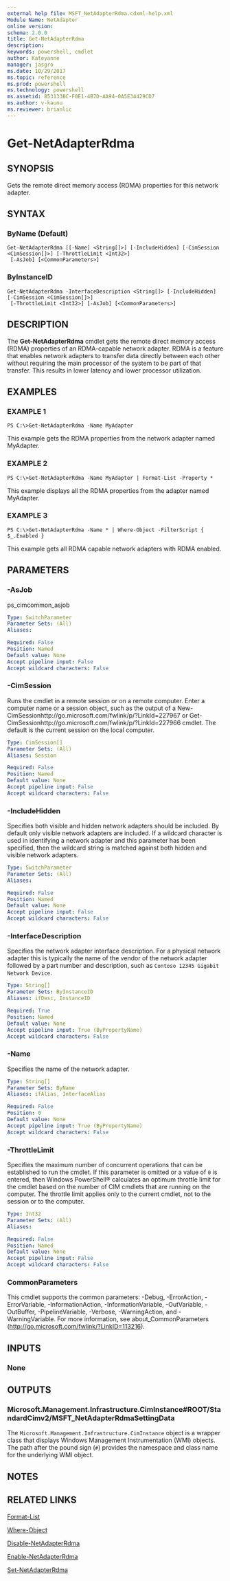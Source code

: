 ```yaml
---
external help file: MSFT_NetAdapterRdma.cdxml-help.xml
Module Name: NetAdapter
online version: 
schema: 2.0.0
title: Get-NetAdapterRdma
description: 
keywords: powershell, cmdlet
author: Kateyanne
manager: jasgro
ms.date: 10/29/2017
ms.topic: reference
ms.prod: powershell
ms.technology: powershell
ms.assetid: 853133BC-F0E1-4B7D-AA94-0A5E34429CD7
ms.author: v-kaunu
ms.reviewer: brianlic
---
```


# Get-NetAdapterRdma

## SYNOPSIS
Gets the remote direct memory access (RDMA) properties for this network adapter.

## SYNTAX

### ByName (Default)
```
Get-NetAdapterRdma [[-Name] <String[]>] [-IncludeHidden] [-CimSession <CimSession[]>] [-ThrottleLimit <Int32>]
 [-AsJob] [<CommonParameters>]
```

### ByInstanceID
```
Get-NetAdapterRdma -InterfaceDescription <String[]> [-IncludeHidden] [-CimSession <CimSession[]>]
 [-ThrottleLimit <Int32>] [-AsJob] [<CommonParameters>]
```

## DESCRIPTION
The **Get-NetAdapterRdma** cmdlet gets the remote direct memory access (RDMA) properties of an RDMA-capable network adapter.
RDMA is a feature that enables network adapters to transfer data directly between each other without requiring the main processor of the system to be part of that transfer.
This results in lower latency and lower processor utilization.

## EXAMPLES

### EXAMPLE 1
```
PS C:\>Get-NetAdapterRdma -Name MyAdapter
```

This example gets the RDMA properties from the network adapter named MyAdapter.

### EXAMPLE 2
```
PS C:\>Get-NetAdapterRdma -Name MyAdapter | Format-List -Property *
```

This example displays all the RDMA properties from the adapter named MyAdapter.

### EXAMPLE 3
```
PS C:\>Get-NetAdapterRdma -Name * | Where-Object -FilterScript { $_.Enabled }
```

This example gets all RDMA capable network adapters with RDMA enabled.

## PARAMETERS

### -AsJob
ps_cimcommon_asjob

```yaml
Type: SwitchParameter
Parameter Sets: (All)
Aliases: 

Required: False
Position: Named
Default value: None
Accept pipeline input: False
Accept wildcard characters: False
```

### -CimSession
Runs the cmdlet in a remote session or on a remote computer.
Enter a computer name or a session object, such as the output of a New-CimSessionhttp://go.microsoft.com/fwlink/p/?LinkId=227967 or Get-CimSessionhttp://go.microsoft.com/fwlink/p/?LinkId=227966 cmdlet.
The default is the current session on the local computer.

```yaml
Type: CimSession[]
Parameter Sets: (All)
Aliases: Session

Required: False
Position: Named
Default value: None
Accept pipeline input: False
Accept wildcard characters: False
```

### -IncludeHidden
Specifies both visible and hidden network adapters should be included.
By default only visible network adapters are included.
If a wildcard character is used in identifying a network adapter and this parameter has been specified, then the wildcard string is matched against both hidden and visible network adapters.

```yaml
Type: SwitchParameter
Parameter Sets: (All)
Aliases: 

Required: False
Position: Named
Default value: None
Accept pipeline input: False
Accept wildcard characters: False
```

### -InterfaceDescription
Specifies the network adapter interface description.
For a physical network adapter this is typically the name of the vendor of the network adapter followed by a part number and description, such as `Contoso 12345 Gigabit Network Device`.

```yaml
Type: String[]
Parameter Sets: ByInstanceID
Aliases: ifDesc, InstanceID

Required: True
Position: Named
Default value: None
Accept pipeline input: True (ByPropertyName)
Accept wildcard characters: False
```

### -Name
Specifies the name of the network adapter.

```yaml
Type: String[]
Parameter Sets: ByName
Aliases: ifAlias, InterfaceAlias

Required: False
Position: 0
Default value: None
Accept pipeline input: True (ByPropertyName)
Accept wildcard characters: False
```

### -ThrottleLimit
Specifies the maximum number of concurrent operations that can be established to run the cmdlet.
If this parameter is omitted or a value of `0` is entered, then Windows PowerShell® calculates an optimum throttle limit for the cmdlet based on the number of CIM cmdlets that are running on the computer.
The throttle limit applies only to the current cmdlet, not to the session or to the computer.

```yaml
Type: Int32
Parameter Sets: (All)
Aliases: 

Required: False
Position: Named
Default value: None
Accept pipeline input: False
Accept wildcard characters: False
```

### CommonParameters
This cmdlet supports the common parameters: -Debug, -ErrorAction, -ErrorVariable, -InformationAction, -InformationVariable, -OutVariable, -OutBuffer, -PipelineVariable, -Verbose, -WarningAction, and -WarningVariable. For more information, see about_CommonParameters (http://go.microsoft.com/fwlink/?LinkID=113216).

## INPUTS

### None

## OUTPUTS

### Microsoft.Management.Infrastructure.CimInstance#ROOT/StandardCimv2/MSFT_NetAdapterRdmaSettingData
The `Microsoft.Management.Infrastructure.CimInstance` object is a wrapper class that displays Windows Management Instrumentation (WMI) objects.
The path after the pound sign (`#`) provides the namespace and class name for the underlying WMI object.

## NOTES

## RELATED LINKS

[Format-List](http://go.microsoft.com/fwlink/p/?LinkID=113302)

[Where-Object](http://go.microsoft.com/fwlink/p/?LinkID=113423)

[Disable-NetAdapterRdma](./Disable-NetAdapterRdma.md)

[Enable-NetAdapterRdma](./Enable-NetAdapterRdma.md)

[Set-NetAdapterRdma](./Set-NetAdapterRdma.md)

